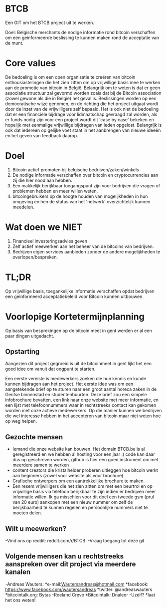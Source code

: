BTCB
====

Een GIT om het BTCB project uit te werken. 

Doel: Belgische merchants de nodige informatie rond bitcoin verschaffen om een geinformeerde beslissing te kunnen maken rond de acceptatie van de munt. 

Core values
====

De bedoeling is om een open organisatie te creëren van bitcoin enthousiastelingen die het zien zitten om op vrijwillige basis mee te werken aan de promotie van bitcoin in België.
Belangrijk om te weten is dat er geen associatie structuur zal gevormd worden zoals dat bij de Bitcoin association (zowel gewone als die in België) het geval is. Beslissingen worden op een democratische wijze genomen, en de richting die het project uitgaat wordt door de inzet van de vrijwilligers zelf bepaald.
Het is ook niet de bedoeling dat er een financiële bijdrage voor lidmaatschap gevraagd zal worden, als er funds nodig zijn voor een project wordt dit 'case by case' bekeken en hopelijk met eenmalige vrijwillige bijdragen van leden opgelost. Belangrijk is ook dat iedereen op gelijke voet staat in het aanbrengen van nieuwe ideeën en het geven van feedback daarop.

Doel
====
1. Bitcoin actief promoten bij belgische bedrijven/zaken/winkels
2. De nodige informatie verschaffen over bitcoin en cryptocurrencies aan zij die hier nood aan hebben. 
3. Een makkelijk berijkbaar toegangspunt zijn voor bedrijven die vragen of problemen hebben en meer willen weten. 
4. bitcoingebruikers op de hoogte houden van mogelijkheden in hun omgeving en hen de status van het 'netwerk' overzichtelijk kunnen meedelen. 

Wat doen we NIET
====
1. Financieel investeringsadvies geven
2. Zelf actief meewerken aan het beheer van de bitcoins van bedrijven.
3. Bedrijven eigen services aanbieden zonder de andere mogelijkheden te overlopen/bespreken. 

TL;DR
====
Op vrijwillige basis, toegankelijke informatie verschaffen opdat bedrijven een geinformeerd acceptatiebeleid voor Bitcoin kunnen uitbouwen. 


Voorlopige Kortetermijnplanning
====

Op basis van besprekingen op de bitcoin meet in gent werden er al een paar dingen uitgedacht.

Opstarting
----

Aangezien dit project gegroeid is uit de bitcoinmeet in gent lijkt het een goed idee om vanuit dat oogpunt te starten. 

Een eerste vereiste is medewerkers zoeken die hun kennis en kunde kunnen bijdragen aan het project. Het eerste idee was om een aangetekende brief op te sturen naar een groot aantal horeca zaken in de Gentse binnenstad en studentenbuurten. 
Deze brief zou een simpele infobrochure bevatten, een link naar onze website met meer informatie, en een lijst met telefoonnummers waar in rechtstreeks contact kan gekomen worden met onze actieve medewerkers. Op die manier kunnen we bedrijven die wel interesse hebben in het accepteren van bitcoin maar niet weten hoe op weg helpen. 

Gezochte mensen
---

- Iemand die onze website kan bouwen. Het domain BTCB.be is al geregistreerd en we hebben al hosting voor een jaar :) code kan daar dus op geschreven worden, github is hier een goed instrument om met meerdere samen te werken
- content creators die kristalhelder proberen uitleggen hoe bitcoin werkt aan beginners (zowel voor website als voor brochure)
- Grafische ontwerpers om een aantrekkelijke brochure te maken. 
- Een resem vrijwilligers die het zien zitten om met een beurtrol en op vrijwillige basis via telefoon berijkbaar te zijn indien er bedrijven meer informatie willen. Ik ga misschien voor dit doel een tweede gsm (prul van 20 euro) aankopen met een nieuw nummer om zelf de berijkbaarheid te kunnen regelen en persoonlijke nummers niet te moeten delen.

Wilt u meewerken?
---

-Vind ons op reddit: reddit.com/r/BTCB.
-Vraag toegang tot deze git 


Volgende mensen kan u rechtstreeks aanspreken over dit project via meerdere kanalen
---

-Andreas Wauters: 
*e-mail:Wautersandreas@hotmail.com
*facebook: https://www.facebook.com/wautersandreas
*twitter: @andreaswauters
*bitcointalk.org: Bytas
-Roeland Creve
*Bitcointalk: Dnaleor
-Uzelf? 
*laat het ons weten! 




